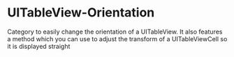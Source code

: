 UITableView-Orientation
=======================

Category to easily change the orientation of a UITableView. It also features a method which you can use to adjust the transform of a UITableViewCell so it is displayed straight
